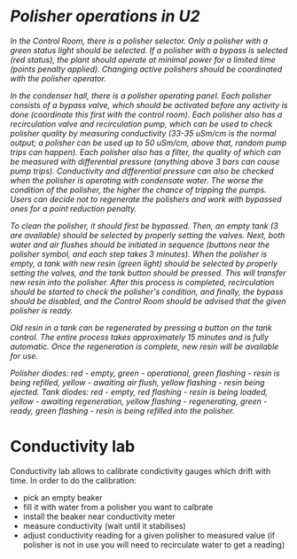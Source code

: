 # *Polisher operations in U2*

*In the Control Room, there is a polisher selector. Only a polisher with a green status light should be selected. If a polisher with a bypass is selected (red status), the plant should operate at minimal power for a limited time (points penalty applied). Changing active polishers should be coordinated with the polisher operator.*

*In the condenser hall, there is a polisher operating panel. Each polisher consists of a bypass valve, which should be activated before any activity is done (coordinate this first with the control room). Each polisher also has a recirculation valve and recirculation pump, which can be used to check polisher quality by measuring conductivity (33-35 uSm/cm is the normal output; a polisher can be used up to 50 uSm/cm, above that, random pump trips can happen). Each polisher also has a filter, the quality of which can be measured with differential pressure (anything above 3 bars can cause pump trips). Conductivity and differential pressure can also be checked when the polisher is operating with condensate water. The worse the condition of the polisher, the higher the chance of tripping the pumps. Users can decide not to regenerate the polishers and work with bypassed ones for a point reduction penalty.*

*To clean the polisher, it should first be bypassed. Then, an empty tank (3 are available) should be selected by properly setting the valves. Next, both water and air flushes should be initiated in sequence (buttons near the polisher symbol, and each step takes 3 minutes). When the polisher is empty, a tank with new resin (green light) should be selected by properly setting the valves, and the tank button should be pressed. This will transfer new resin into the polisher. After this process is completed, recirculation should be started to check the polisher's condition, and finally, the bypass should be disabled, and the Control Room should be advised that the given polisher is ready.*

*Old resin in a tank can be regenerated by pressing a button on the tank control. The entire process takes approximately 15 minutes and is fully automatic. Once the regeneration is complete, new resin will be available for use.*

*Polisher diodes: red - empty, green - operational, green flashing - resin is being refilled, yellow - awaiting air flush, yellow flashing - resin being ejected.
Tank diodes: red - empty, red flashing - resin is being loaded, yellow - awaiting regeneration, yellow flashing - regenerating, green - ready, green flashing - resin is being refilled into the polisher.*

# Conductivity lab

Conductivity lab allows to calibrate condictivity gauges which drift with time. In order to do the calibration:
- pick an empty beaker
- fill it with water from a polisher you want to calbrate
- install the beaker near conductivity meter
- measure conductivity (wait until it stabilises)
- adjust conductivity reading for a given polisher to measured value (if polisher is not in use you will need to recirculate water to get a reading)
